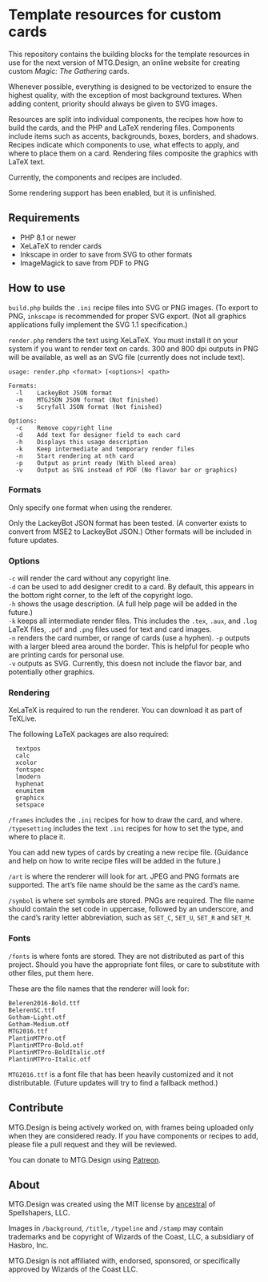 # Template resources for custom cards
This repository contains the building blocks for the template resources in use for the next version of MTG.Design, an online website for creating custom *Magic: The Gathering* cards.

Whenever possible, everything is designed to be vectorized to ensure the highest quality, with the exception of most background textures. When adding content, priority should always be given to SVG images.

Resources are split into individual components, the recipes how how to build the cards, and the PHP and LaTeX rendering files. Components include items such as accents, backgrounds, boxes, borders, and shadows. Recipes indicate which components to use, what effects to apply, and where to place them on a card. Rendering files composite the graphics with LaTeX text.

Currently, the components and recipes are included.

Some rendering support has been enabled, but it is unfinished.

## Requirements
* PHP 8.1 or newer
* XeLaTeX to render cards
* Inkscape in order to save from SVG to other formats
* ImageMagick to save from PDF to PNG

## How to use
`build.php` builds the `.ini` recipe files into SVG or PNG images. (To export to PNG, `inkscape` is recommended for proper SVG export. (Not all graphics applications fully implement the SVG 1.1 specification.)

`render.php` renders the text using XeLaTeX. You must install it on your system if you want to render text on cards. 300 and 800 dpi outputs in PNG will be available, as well as an SVG file (currently does not include text).

```
usage: render.php <format> [<options>] <path>

Formats:
  -l	LackeyBot JSON format
  -m	MTGJSON JSON format (Not finished)
  -s	Scryfall JSON format (Not finished)

Options:
  -c	Remove copyright line
  -d	Add text for designer field to each card
  -h	Displays this usage description
  -k	Keep intermediate and temporary render files
  -n	Start rendering at nth card
  -p	Output as print ready (With bleed area)
  -v	Output as SVG instead of PDF (No flavor bar or graphics)
```

### Formats
Only specify one format when using the renderer.

Only the LackeyBot JSON format has been tested. (A converter exists to convert from MSE2 to LackeyBot JSON.) Other formats will be included in future updates.

### Options
`-c`	will render the card without any copyright line.  
`-d`	can be used to add designer credit to a card. By default, this appears in the bottom right corner, to the left of the copyright logo.  
`-h`	shows the usage description. (A full help page will be added in the future.)  
`-k`	keeps all intermediate render files. This includes the `.tex`, `.aux`, and `.log` LaTeX files, `.pdf` and `.png` files used for text and card images.  
`-n`	renders the card number, or range of cards (use a hyphen). 
`-p`	outputs with a larger bleed area around the border. This is helpful for people who are printing cards for personal use.  
`-v`	outputs as SVG. Currently, this doesn not include the flavor bar, and potentially other graphics.  

### Rendering

XeLaTeX is required to run the renderer. You can download it as part of TeXLive.

The following LaTeX packages are also required:

```
  textpos
  calc
  xcolor
  fontspec
  lmodern
  hyphenat
  enumitem
  graphicx
  setspace
```

`/frames` includes the `.ini` recipes for how to draw the card, and where.
`/typesetting` includes the text `.ini` recipes for how to set the type, and where to place it.

You can add new types of cards by creating a new recipe file. (Guidance and help on how to write recipe files will be added in the future.)

`/art` is where the renderer will look for art. JPEG and PNG formats are supported. The art’s file name should be the same as the card’s name.

`/symbol` is where set symbols are stored. PNGs are required. The file name should contain the set code in uppercase, followed by an underscore, and the card’s rarity letter abbreviation, such as `SET_C`, `SET_U`, `SET_R` and `SET_M`.

### Fonts

`/fonts` is where fonts are stored. They are not distributed as part of this project. Should you have the appropriate font files, or care to substitute with other files, put them here.

These are the file names that the renderer will look for:

```
Beleren2016-Bold.ttf
BelerenSC.ttf
Gotham-Light.otf
Gotham-Medium.otf
MTG2016.ttf
PlantinMTPro.otf
PlantinMTPro-Bold.otf
PlantinMTPro-BoldItalic.otf
PlantinMTPro-Italic.otf
```

`MTG2016.ttf` is a font file that has been heavily customized and it not distributable. (Future updates will try to find a fallback method.)

## Contribute
MTG.Design is being actively worked on, with frames being uploaded only when they are considered ready. If you have components or recipes to add, please file a pull request and they will be reviewed.

You can donate to MTG.Design using [Patreon](https://www.patreon.com/mtgdotdesign).

## About
MTG.Design was created using the MIT license by [ancestral](https://github.com/ancestral) of Spellshapers, LLC.

Images in `/background`, `/title`, `/typeline` and `/stamp` may contain trademarks and be copyright of Wizards of the Coast, LLC, a subsidiary of Hasbro, Inc.

MTG.Design is not affiliated with, endorsed, sponsored, or specifically approved by Wizards of the Coast LLC.
